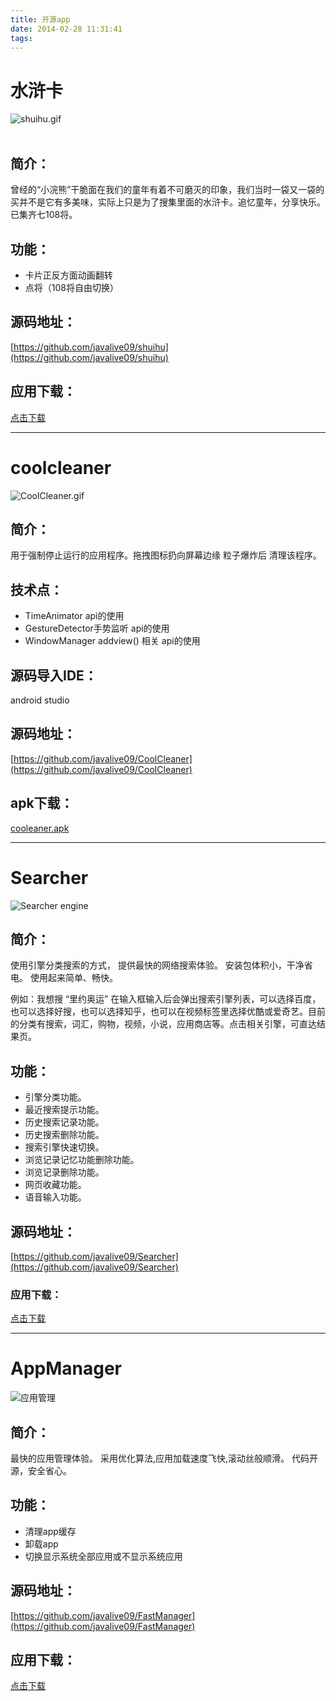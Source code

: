 ```yaml
---
title: 开源app
date: 2014-02-28 11:31:41
tags:
---
```


<!-- more -->

# 水浒卡
![shuihu.gif](http://7xoxmg.com1.z0.glb.clouddn.com/shuihu_icon.jpg)  
</br> 

## 简介：
曾经的“小浣熊”干脆面在我们的童年有着不可磨灭的印象，我们当时一袋又一袋的买并不是它有多美味，实际上只是为了搜集里面的水浒卡。追忆童年，分享快乐。已集齐七108将。

## 功能：
* 卡片正反方面动画翻转
* 点将（108将自由切换）


## 源码地址：
[https://github.com/javalive09/shuihu](https://github.com/javalive09/shuihu)  


## 应用下载：
[点击下载](http://7xoxmg.com1.z0.glb.clouddn.com/shuihu_2.apk)

------ 

# coolcleaner
![CoolCleaner.gif](http://7xoxmg.com1.z0.glb.clouddn.com/coolcleaner.gif)
</br>

## 简介：
用于强制停止运行的应用程序。拖拽图标扔向屏幕边缘 粒子爆炸后 清理该程序。

## 技术点：
* TimeAnimator api的使用
* GestureDetector手势监听 api的使用
* WindowManager addview() 相关 api的使用    

## 源码导入IDE：
android studio

## 源码地址：
[https://github.com/javalive09/CoolCleaner](https://github.com/javalive09/CoolCleaner)

## apk下载：
[cooleaner.apk](https://github.com/javalive09/CoolCleaner/raw/master/coolcleaner.apk)


------ 

# Searcher
![Searcher engine](http://7xoxmg.com1.z0.glb.clouddn.com/searcher_79.png)
</br>

## 简介：
使用引擎分类搜索的方式，
提供最快的网络搜索体验。
安装包体积小，干净省电。
使用起来简单、畅快。

例如：我想搜 “里约奥运” 在输入框输入后会弹出搜索引擎列表，可以选择百度，也可以选择好搜，也可以选择知乎，也可以在视频标签里选择优酷或爱奇艺。目前的分类有搜索，词汇，购物，视频，小说，应用商店等。点击相关引擎，可直达结果页。


##  功能：
* 引擎分类功能。
* 最近搜索提示功能。
* 历史搜索记录功能。
* 历史搜索删除功能。
* 搜索引擎快速切换。
* 浏览记录记忆功能删除功能。
* 浏览记录删除功能。
* 网页收藏功能。
* 语音输入功能。

## 源码地址：
[https://github.com/javalive09/Searcher](https://github.com/javalive09/Searcher)

### 应用下载：
[点击下载](http://7xoxmg.com1.z0.glb.clouddn.com/searcher_79.apk)


------ 

# AppManager
![应用管理](http://7xoxmg.com1.z0.glb.clouddn.com/appmanager_icon_middle.jpg)
</br>

## 简介：
最快的应用管理体验。
采用优化算法,应用加载速度飞快,滚动丝般顺滑。
代码开源，安全省心。


## 功能：
* 清理app缓存
* 卸载app
* 切换显示系统全部应用或不显示系统应用


## 源码地址：
[https://github.com/javalive09/FastManager](https://github.com/javalive09/FastManager)


## 应用下载：
[点击下载](http://7xoxmg.com1.z0.glb.clouddn.com/appmanager.apk)
